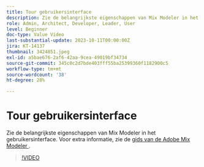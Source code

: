 ```yaml
---
title: Tour gebruikersinterface
description: Zie de belangrijkste eigenschappen van Mix Modeler in het gebruikersinterface.
role: Admin, Architect, Developer, Leader, User
level: Beginner
doc-type: Value Video
last-substantial-update: 2023-10-11T00:00:00Z
jira: KT-14137
thumbnail: 3424851.jpeg
exl-id: a5bae676-2af6-42aa-9cea-49019bf34734
source-git-commit: 345c0c2d7bde403fff55ba25399360f1182900c5
workflow-type: tm+mt
source-wordcount: '38'
ht-degree: 28%

---
```


# Tour gebruikersinterface

Zie de belangrijkste eigenschappen van Mix Modeler in het gebruikersinterface. Voor extra informatie, zie de [ gids van de Adobe Mix Modeler ](https://experienceleague.adobe.com/en/docs/mix-modeler/using/get-started/workflow).

>[!VIDEO](https://video.tv.adobe.com/v/3424851?learn=on&enablevpops)

